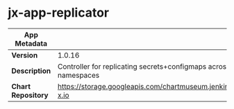 # jx-app-replicator

|App Metadata||
|---|---|
| **Version** | 1.0.16 |
| **Description** | Controller for replicating secrets+configmaps across namespaces |
| **Chart Repository** | https://storage.googleapis.com/chartmuseum.jenkins-x.io |
